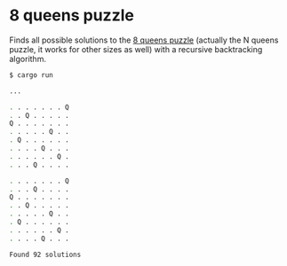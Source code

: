 # 8 queens puzzle

Finds all possible solutions to the [8 queens puzzle][] (actually the N queens
puzzle, it works for other sizes as well) with a recursive backtracking
algorithm.

```bash
$ cargo run

...

. . . . . . . Q
. . Q . . . . .
Q . . . . . . .
. . . . . Q . .
. Q . . . . . .
. . . . Q . . .
. . . . . . Q .
. . . Q . . . .

. . . . . . . Q
. . . Q . . . .
Q . . . . . . .
. . Q . . . . .
. . . . . Q . .
. Q . . . . . .
. . . . . . Q .
. . . . Q . . .

Found 92 solutions
```

[8 queens puzzle]: https://en.wikipedia.org/wiki/Eight_queens_puzzle
